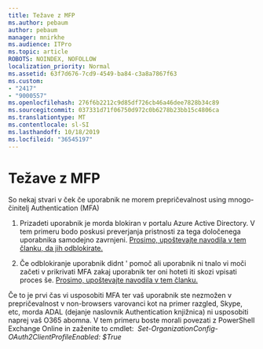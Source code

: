 ```yaml
---
title: Težave z MFP
ms.author: pebaum
author: pebaum
manager: mnirkhe
ms.audience: ITPro
ms.topic: article
ROBOTS: NOINDEX, NOFOLLOW
localization_priority: Normal
ms.assetid: 63f7d676-7cd9-4549-ba84-c3a8a7867f63
ms.custom:
- "2417"
- "9000557"
ms.openlocfilehash: 276f6b2212c9d85df726cb46a46dee7828b34c89
ms.sourcegitcommit: 037331d71f06750d972c0b6278b23bb15c4806ca
ms.translationtype: MT
ms.contentlocale: sl-SI
ms.lasthandoff: 10/18/2019
ms.locfileid: "36545197"
---
```

# <a name="issues-with-mfa"></a>Težave z MFP
So nekaj stvari v ček če uporabnik ne morem prepričevalnost using mnogo-činitelj Authentication (MFA)

1. Prizadeti uporabnik je morda blokiran v portalu Azure Active Directory. V tem primeru bodo poskusi preverjanja pristnosti za tega določenega uporabnika samodejno zavrnjeni. [Prosimo, upoštevajte navodila v tem članku, da jih odblokirate.](https://docs.microsoft.com/azure/active-directory/authentication/howto-mfa-mfasettings#block-and-unblock-users)

2. Če odblokiranje uporabnik didnt ' pomoč ali uporabnik ni tnalo vi moči začeti v prikrivati MFA zakaj uporabnik ter oni hoteti iti skozi vpisati proces še. [Prosimo, upoštevajte navodila v tem članku.](https://docs.microsoft.com/azure/active-directory/authentication/howto-mfa-userdevicesettings#require-users-to-provide-contact-methods-again)

Če to je prvi čas vi usposobiti MFA ter vaš uporabnik ste nezmožen v prepričevalnost v non-browsers varovanci kot na primer razgled, Skype, etc, morda ADAL (dejanje naslovnik Authentication knjižnica) ni usposobiti naprej vaš O365 abomna. V tem primeru boste morali povezati z PowerShell Exchange Online in zaženite to cmdlet:  *Set-OrganizationConfig-OAuth2ClientProfileEnabled: $True*